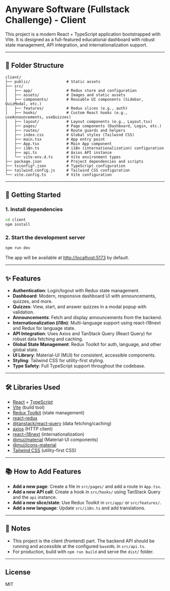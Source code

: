 # Anyware Software (Fullstack Challenge) - Client

This project is a modern React + TypeScript application bootstrapped with Vite. It is designed as a full-featured educational dashboard with robust state management, API integration, and internationalization support.

---

## 📁 Folder Structure

```
client/
├── public/                # Static assets
├── src/
│   ├── app/               # Redux store and configuration
│   ├── assets/            # Images and static assets
│   ├── components/        # Reusable UI components (Sidebar, QuizModal, etc.)
│   ├── features/          # Redux slices (e.g., auth)
│   ├── hooks/             # Custom React hooks (e.g., useAnnouncements, useQuizzes)
│   ├── layout/            # Layout components (e.g., Layout.tsx)
│   ├── pages/             # Page components (Dashboard, Login, etc.)
│   ├── routes/            # Route guards and helpers
│   ├── index.css          # Global styles (Tailwind CSS)
│   ├── main.tsx           # App entry point
│   ├── App.tsx            # Main App component
│   ├── i18n.ts            # i18n (internationalization) configuration
│   ├── api.ts             # Axios API instance
│   └── vite-env.d.ts      # Vite environment types
├── package.json           # Project dependencies and scripts
├── tsconfig*.json         # TypeScript configuration
├── tailwind.config.js     # Tailwind CSS configuration
└── vite.config.ts         # Vite configuration
```

---

## 🚀 Getting Started

### 1. Install dependencies

```bash
cd client
npm install
```

### 2. Start the development server

```bash
npm run dev
```

The app will be available at [http://localhost:5173](http://localhost:5173) by default.

---

## ✨ Features

- **Authentication**: Login/logout with Redux state management.
- **Dashboard**: Modern, responsive dashboard UI with announcements, quizzes, and more.
- **Quizzes**: View, start, and answer quizzes in a modal popup with validation.
- **Announcements**: Fetch and display announcements from the backend.
- **Internationalization (i18n)**: Multi-language support using react-i18next and Redux for language state.
- **API Integration**: Uses Axios and TanStack Query (React Query) for robust data fetching and caching.
- **Global State Management**: Redux Toolkit for auth, language, and other global state.
- **UI Library**: Material-UI (MUI) for consistent, accessible components.
- **Styling**: Tailwind CSS for utility-first styling.
- **Type Safety**: Full TypeScript support throughout the codebase.

---

## 🛠️ Libraries Used

- [React](https://react.dev/) + [TypeScript](https://www.typescriptlang.org/)
- [Vite](https://vitejs.dev/) (build tool)
- [Redux Toolkit](https://redux-toolkit.js.org/) (state management)
- [react-redux](https://react-redux.js.org/)
- [@tanstack/react-query](https://tanstack.com/query/latest) (data fetching/caching)
- [axios](https://axios-http.com/) (HTTP client)
- [react-i18next](https://react.i18next.com/) (internationalization)
- [@mui/material](https://mui.com/) (Material-UI components)
- [@mui/icons-material](https://mui.com/components/material-icons/)
- [Tailwind CSS](https://tailwindcss.com/) (utility-first CSS)

---

## 📚 How to Add Features

- **Add a new page**: Create a file in `src/pages/` and add a route in `App.tsx`.
- **Add a new API call**: Create a hook in `src/hooks/` using TanStack Query and the `api` instance.
- **Add a new slice/state**: Use Redux Toolkit in `src/app/` or `src/features/`.
- **Add a new language**: Update `src/i18n.ts` and add translations.

---

## 📝 Notes

- This project is the client (frontend) part. The backend API should be running and accessible at the configured `baseURL` in `src/api.ts`.
- For production, build with `npm run build` and serve the `dist/` folder.

---

## License

MIT
